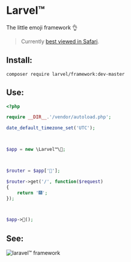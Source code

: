 # Larvel™

The little emoji framework 👌

> Currently [best viewed in Safari](http://caniemoji.com/).

## Install:

```shell
composer require larvel/framework:dev-master
```

## Use:

```php
<?php

require __DIR__.'/vendor/autoload.php';

date_default_timezone_set('UTC');



$app = new \Larvel™\​🐛;



$router = $app['🏃'];

$router->get('/', function($request)
{
    return '🎆';
});



$app->🔫();
```

## See:

![laravel™ framework](https://s3.amazonaws.com/fideloper.com/larvel%E2%84%A2.png)

